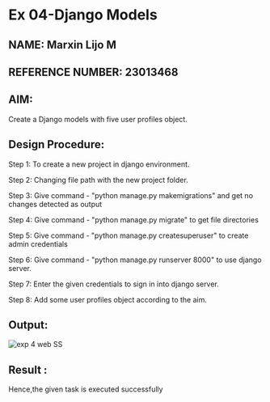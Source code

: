 # Ex 04-Django Models
## NAME: Marxin Lijo M
## REFERENCE NUMBER: 23013468
## AIM:
Create a Django models with five user profiles object.

## Design Procedure:
Step 1:
To create a new project in django environment.

Step 2:
Changing file path with the new project folder.

Step 3:
Give command - "python manage.py makemigrations" and get no changes detected as output

Step 4:
Give command - "python manage.py migrate" to get file directories

Step 5:
Give command - "python manage.py createsuperuser" to create admin credentials

Step 6:
Give command - "python manage.py runserver 8000" to use django server.

Step 7:
Enter the given credentials to sign in into django server.

Step 8:
Add some user profiles object according to the aim.

## Output:
![exp 4 web SS](https://github.com/Bhuvanesh-Suresh/ODD2023-WT-Ex-04-Django-Models/assets/145742661/c4d4770a-68da-49e3-ad98-ff22c8e12952)


## Result :
Hence,the given task is executed successfully
